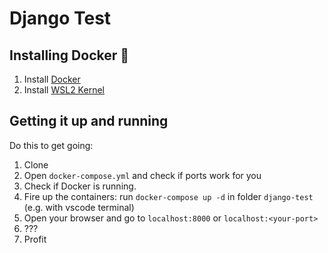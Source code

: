 # Django Test

## Installing Docker 🐳
1. Install [Docker](https://www.docker.com/)
1. Install [WSL2 Kernel](https://docs.microsoft.com/de-de/windows/wsl/wsl2-kernel)

## Getting it up and running

Do this to get going:
1. Clone
1. Open `docker-compose.yml` and check if ports work for you
1. Check if Docker is running.
1. Fire up the containers: run `docker-compose up -d` in folder `django-test` (e.g. with vscode terminal)
1. Open your browser and go to `localhost:8000` or `localhost:<your-port>`
1. ???
1. Profit

